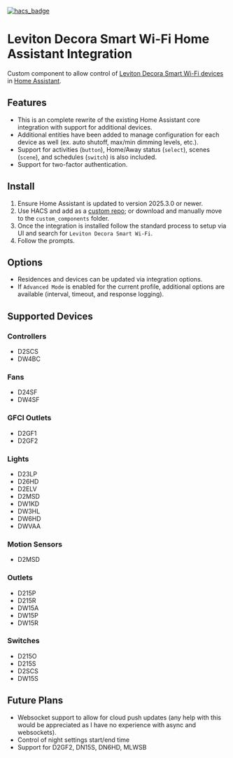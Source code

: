 [![hacs_badge](https://img.shields.io/badge/HACS-Custom-41BDF5.svg?style=for-the-badge)](https://github.com/hacs/integration)
# Leviton Decora Smart Wi-Fi Home Assistant Integration
Custom component to allow control of [Leviton Decora Smart Wi-Fi devices](https://www.leviton.com/en/products/brands/decora-smart) in [Home Assistant](https://home-assistant.io).

## Features
- This is an complete rewrite of the existing Home Assistant core integration with support for additional devices.
- Additional entities have been added to manage configuration for each device as well (ex. auto shutoff, max/min dimming levels, etc.).
- Support for activities (`button`), Home/Away status (`select`), scenes (`scene`), and schedules (`switch`) is also included.
- Support for two-factor authentication.

## Install
1. Ensure Home Assistant is updated to version 2025.3.0 or newer.
2. Use HACS and add as a [custom repo](https://hacs.xyz/docs/faq/custom_repositories); or download and manually move to the `custom_components` folder.
3. Once the integration is installed follow the standard process to setup via UI and search for `Leviton Decora Smart Wi-Fi`.
4. Follow the prompts.

## Options
- Residences and devices can be updated via integration options.
- If `Advanced Mode` is enabled for the current profile, additional options are available (interval, timeout, and response logging).

## Supported Devices
### Controllers
- D2SCS
- DW4BC
### Fans
- D24SF
- DW4SF
### GFCI Outlets
- D2GF1
- D2GF2
### Lights
- D23LP
- D26HD
- D2ELV
- D2MSD
- DW1KD
- DW3HL
- DW6HD
- DWVAA
### Motion Sensors
- D2MSD
### Outlets
- D215P
- D215R
- DW15A
- DW15P
- DW15R
### Switches
- D215O
- D215S
- D2SCS
- DW15S

## Future Plans
- Websocket support to allow for cloud push updates (any help with this would be appreciated as I have no experience with async and websockets).
- Control of night settings start/end time
- Support for D2GF2, DN15S, DN6HD, MLWSB
